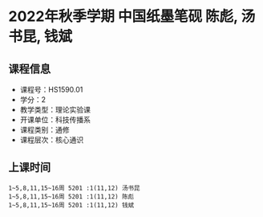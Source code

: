 # 2022年秋季学期 中国纸墨笔砚 陈彪, 汤书昆, 钱斌






## 课程信息

- 课程号：HS1590.01
- 学分：2
- 教学类型：理论实验课
- 开课单位：科技传播系
- 课程类别：通修
- 课程层次：核心通识

## 上课时间

```
1~5,8,11,15~16周 5201 :1(11,12) 汤书昆
1~5,8,11,15~16周 5201 :1(11,12) 陈彪
1~5,8,11,15~16周 5201 :1(11,12) 钱斌
```

